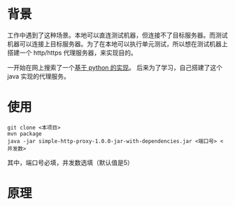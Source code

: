 # 背景
工作中遇到了这种场景。本地可以直连测试机器，但连接不了目标服务器。而测试机器可以连接上目标服务器。为了在本地可以执行单元测试，所以想在测试机器上搭建一个 http/https 代理服务器，来实现目的。

一开始在网上搜索了一个[基于 python 的实现](https://github.com/WengChaoxi/simple-http-proxy)。
后来为了学习，自己搭建了这个 java 实现的代理服务。

# 使用
```shell
git clone <本项目>
mvn package
java -jar simple-http-proxy-1.0.0-jar-with-dependencies.jar <端口号> <并发数>
```

其中，端口号必填，并发数选填（默认值是5）

# 原理